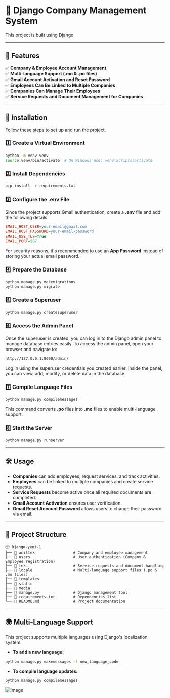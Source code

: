 # 🏢 Django Company Management System

This project is built using Django

---

## 🚀 Features

✅ **Company & Employee Account Management**  
✅ **Multi-language Support (.mo & .po files)**  
✅ **Gmail Account Activation and Reset Password**  
✅ **Employees Can Be Linked to Multiple Companies**  
✅ **Companies Can Manage Their Employees**  
✅ **Service Requests and Document Management for Companies**  

---

## 📌 Installation

Follow these steps to set up and run the project.

### 1️⃣ Create a Virtual Environment
```bash
python -m venv venv
source venv/bin/activate  # On Windows use: venv\Scripts\activate
```

### 2️⃣ Install Dependencies
```bash
pip install -r requirements.txt
```

### 3️⃣ Configure the .env File
Since the project supports Gmail authentication, create a **.env** file and add the following details:
```ini
EMAIL_HOST_USER=your-email@gmail.com
EMAIL_HOST_PASSWORD=your-email-password
EMAIL_USE_TLS=True
EMAIL_PORT=587
```
For security reasons, it's recommended to use an **App Password** instead of storing your actual email password.

### 4️⃣ Prepare the Database
```bash
python manage.py makemigrations
python manage.py migrate
```

### 5️⃣ Create a Superuser
```bash
python manage.py createsuperuser
```

### 6️⃣ Access the Admin Panel
Once the superuser is created, you can log in to the Django admin panel to manage database entries easily. 
To access the admin panel, open your browser and navigate to:
```bash
http://127.0.0.1:8000/admin/
```
Log in using the superuser credentials you created earlier. Inside the panel, you can view, add, modify, or delete data in the database.

### 7️⃣ Compile Language Files
```bash
python manage.py compilemessages
```
This command converts **.po** files into **.mo** files to enable multi-language support.

### 8️⃣ Start the Server
```bash
python manage.py runserver
```

---

## 🛠 Usage

- **Companies** can add employees, request services, and track activities.
- **Employees** can be linked to multiple companies and create service requests.
- **Service Requests** become active once all required documents are completed.
- **Gmail Account Activation** ensures user verification.
- **Gmail Reset Account Password** allows users to change their password via email.

---

## 📂 Project Structure

```
📦 Django-yeni-1
├── 📂 aniltek                 # Company and employee management
├── 📂 users                   # User authentication (Company & Employee registration)
├── 📂 tek                     # Service requests and document handling
├── 📂 locale                  # Multi-language support files (.po & .mo files)
├── 📂 templates
├── 📂 static
├── 📂 media  
├── 📜 manage.py               # Django management tool
├── 📜 requirements.txt        # Dependencies list
└── 📜 README.md               # Project documentation
```

---

## 🌍 Multi-Language Support

This project supports multiple languages using Django's localization system.
- **To add a new language:**
```bash
python manage.py makemessages -l new_language_code
```
- **To compile language updates:**
```bash
python manage.py compilemessages
```

![Image](https://github.com/user-attachments/assets/7fae54e4-1e30-4d5b-aa4f-7224d91a3a9b)
